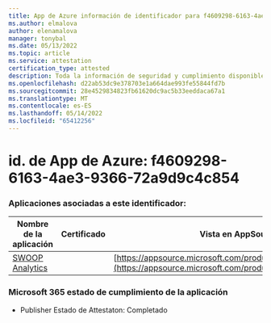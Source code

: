 ```yaml
---
title: App de Azure información de identificador para f4609298-6163-4ae3-9366-72a9d9c4c854
ms.author: elmalova
author: elenamalova
manager: tonybal
ms.date: 05/13/2022
ms.topic: article
ms.service: attestation
certification_type: attested
description: Toda la información de seguridad y cumplimiento disponible para f4609298-6163-4ae3-9366-72a9d9c4c854.
ms.openlocfilehash: d22ab53dc9e378703e1a664dae993fe55844fd7b
ms.sourcegitcommit: 28e4529834823fb61620dc9ac5b33eeddaca67a1
ms.translationtype: MT
ms.contentlocale: es-ES
ms.lasthandoff: 05/14/2022
ms.locfileid: "65412256"
---
```

# <a name="azure-app-id-f4609298-6163-4ae3-9366-72a9d9c4c854"></a>id. de App de Azure: f4609298-6163-4ae3-9366-72a9d9c4c854


### <a name="apps-associated-with-this-id"></a>Aplicaciones asociadas a este identificador:
| **Nombre de la aplicación** | **Certificado** | **Vista en AppSource** |
|--------------|---------------|-----------------------|
| [SWOOP Analytics](../forward/WA200000877.md) |  | [https://appsource.microsoft.com/product/office/WA200000877](https://appsource.microsoft.com/product/office/WA200000877) |

### <a name="microsoft-365-app-compliance-status"></a>Microsoft 365 estado de cumplimiento de la aplicación
- Publisher Estado de Attestaton: Completado
